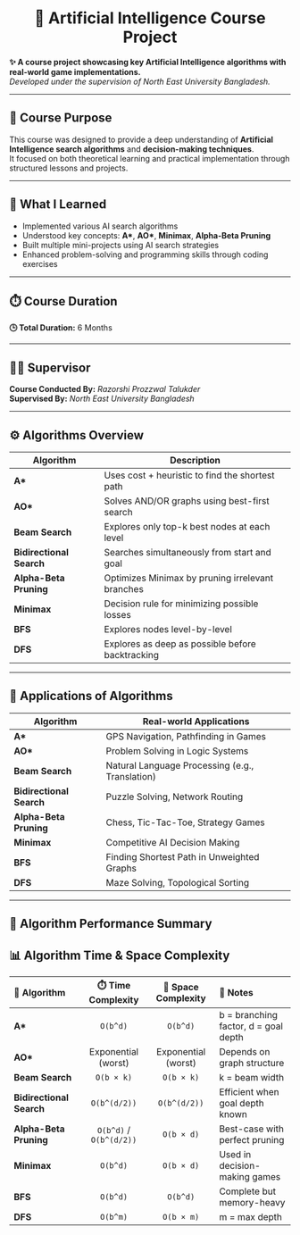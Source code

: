 <!-- ──────────────────────────────────────────────── -->
<h1 align="center">🤖 Artificial Intelligence Course Project</h1>

  <b>✨ A course project showcasing key Artificial Intelligence algorithms with real-world game implementations.</b><br>
  <i>Developed under the supervision of North East University Bangladesh.</i>
</p>

---

## 🎯 Course Purpose
This course was designed to provide a deep understanding of **Artificial Intelligence search algorithms** and **decision-making techniques**.  
It focused on both theoretical learning and practical implementation through structured lessons and projects.

---

## 📘 What I Learned
- Implemented various AI search algorithms  
- Understood key concepts: **A\***, **AO\***, **Minimax**, **Alpha-Beta Pruning**  
- Built multiple mini-projects using AI search strategies  
- Enhanced problem-solving and programming skills through coding exercises  

---

## ⏱️ Course Duration
**🕒 Total Duration:** 6 Months

---

## 👨‍🏫 Supervisor
**Course Conducted By:** *Razorshi Prozzwal Talukder*  
**Supervised By:** *North East University Bangladesh*

---

## ⚙️ Algorithms Overview

| Algorithm | Description |
|------------|-------------|
| **A\*** | Uses cost + heuristic to find the shortest path |
| **AO\*** | Solves AND/OR graphs using best-first search |
| **Beam Search** | Explores only top-k best nodes at each level |
| **Bidirectional Search** | Searches simultaneously from start and goal |
| **Alpha-Beta Pruning** | Optimizes Minimax by pruning irrelevant branches |
| **Minimax** | Decision rule for minimizing possible losses |
| **BFS** | Explores nodes level-by-level |
| **DFS** | Explores as deep as possible before backtracking |

---

## 🚀 Applications of Algorithms

| Algorithm | Real-world Applications |
|------------|-------------------------|
| **A\*** | GPS Navigation, Pathfinding in Games |
| **AO\*** | Problem Solving in Logic Systems |
| **Beam Search** | Natural Language Processing (e.g., Translation) |
| **Bidirectional Search** | Puzzle Solving, Network Routing |
| **Alpha-Beta Pruning** | Chess, Tic-Tac-Toe, Strategy Games |
| **Minimax** | Competitive AI Decision Making |
| **BFS** | Finding Shortest Path in Unweighted Graphs |
| **DFS** | Maze Solving, Topological Sorting |

---


## 🧮 Algorithm Performance Summary

## 📊 Algorithm Time & Space Complexity

| 🧠 Algorithm | ⏱️ Time Complexity | 💾 Space Complexity | 📘 Notes |
|:-------------|:------------------:|:------------------:|:--------|
| **A\*** | `O(b^d)` | `O(b^d)` | b = branching factor, d = goal depth |
| **AO\*** | Exponential (worst) | Exponential (worst) | Depends on graph structure |
| **Beam Search** | `O(b × k)` | `O(b × k)` | k = beam width |
| **Bidirectional Search** | `O(b^(d/2))` | `O(b^(d/2))` | Efficient when goal depth known |
| **Alpha-Beta Pruning** | `O(b^d)` / `O(b^(d/2))` | `O(b × d)` | Best-case with perfect pruning |
| **Minimax** | `O(b^d)` | `O(b × d)` | Used in decision-making games |
| **BFS** | `O(b^d)` | `O(b^d)` | Complete but memory-heavy |
| **DFS** | `O(b^m)` | `O(b × m)` | m = max depth |



	
